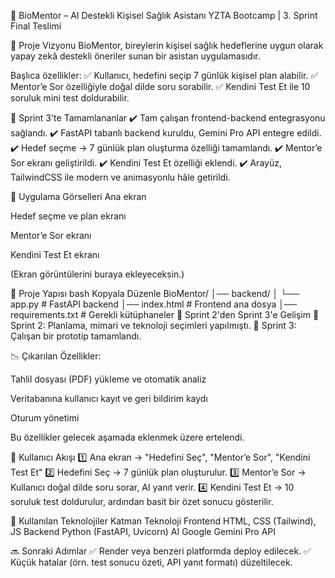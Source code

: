 🧠 BioMentor – AI Destekli Kişisel Sağlık Asistanı
YZTA Bootcamp | 3. Sprint Final Teslimi

🎯 Proje Vizyonu
BioMentor, bireylerin kişisel sağlık hedeflerine uygun olarak yapay zekâ destekli öneriler sunan bir asistan uygulamasıdır.

Başlıca özellikler:
✅ Kullanıcı, hedefini seçip 7 günlük kişisel plan alabilir.
✅ Mentor’e Sor özelliğiyle doğal dilde soru sorabilir.
✅ Kendini Test Et ile 10 soruluk mini test doldurabilir.

🚀 Sprint 3'te Tamamlananlar
✔️ Tam çalışan frontend-backend entegrasyonu sağlandı.
✔️ FastAPI tabanlı backend kuruldu, Gemini Pro API entegre edildi.
✔️ Hedef seçme → 7 günlük plan oluşturma özelliği tamamlandı.
✔️ Mentor’e Sor ekranı geliştirildi.
✔️ Kendini Test Et özelliği eklendi.
✔️ Arayüz, TailwindCSS ile modern ve animasyonlu hâle getirildi.

📸 Uygulama Görselleri
Ana ekran

Hedef seçme ve plan ekranı

Mentor’e Sor ekranı

Kendini Test Et ekranı

(Ekran görüntülerini buraya ekleyeceksin.)

📂 Proje Yapısı
bash
Kopyala
Düzenle
BioMentor/
│── backend/
│   └── app.py           # FastAPI backend
│── index.html           # Frontend ana dosya
│── requirements.txt     # Gerekli kütüphaneler
🔄 Sprint 2'den Sprint 3'e Gelişim
📌 Sprint 2: Planlama, mimari ve teknoloji seçimleri yapılmıştı.
📌 Sprint 3: Çalışan bir prototip tamamlandı.

📉 Çıkarılan Özellikler:

Tahlil dosyası (PDF) yükleme ve otomatik analiz

Veritabanına kullanıcı kayıt ve geri bildirim kaydı

Oturum yönetimi

Bu özellikler gelecek aşamada eklenmek üzere ertelendi.

📌 Kullanıcı Akışı
1️⃣ Ana ekran → "Hedefini Seç", "Mentor’e Sor", "Kendini Test Et"
2️⃣ Hedefini Seç → 7 günlük plan oluşturulur.
3️⃣ Mentor’e Sor → Kullanıcı doğal dilde soru sorar, AI yanıt verir.
4️⃣ Kendini Test Et → 10 soruluk test doldurulur, ardından basit bir özet sonucu gösterilir.

🤖 Kullanılan Teknolojiler
Katman	Teknoloji
Frontend	HTML, CSS (Tailwind), JS
Backend	Python (FastAPI, Uvicorn)
AI	Google Gemini Pro API

🔜 Sonraki Adımlar
✅ Render veya benzeri platformda deploy edilecek.
✅ Küçük hatalar (örn. test sonucu özeti, API yanıt formatı) düzeltilecek.
